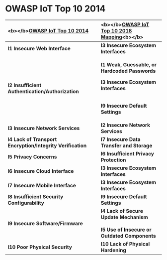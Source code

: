 # OWASP IoT Top 10 2014

<table>
  <thead>
    <tr>
      <th style="text-align:left">&lt;b&gt;&lt;/b&gt;<a href="https://www.owasp.org/index.php/Top_10_IoT_Vulnerabilities_(2014)"><b>OWASP IoT Top 10 2014</b></a>
      </th>
      <th style="text-align:left">&lt;b&gt;&lt;/b&gt;<a href="https://www.owasp.org/images/1/1c/OWASP-IoT-Top-10-2018-final.pdf"><b>OWASP IoT Top 10 2018 Mapping</b></a>&lt;b&gt;&lt;/b&gt;</th>
    </tr>
  </thead>
  <tbody>
    <tr>
      <td style="text-align:left"><b>I1 Insecure Web Interface</b>
      </td>
      <td style="text-align:left"><b>I3 Insecure Ecosystem Interfaces</b>
      </td>
    </tr>
    <tr>
      <td style="text-align:left"><b>I2 Insufficient Authentication/Authorization</b>
      </td>
      <td style="text-align:left">
        <p><b>I1 Weak, Guessable, or Hardcoded Passwords</b>
          <br />
        </p>
        <p><b>I3 Insecure Ecosystem Interfaces</b>
        </p>
        <p>
          <br /><b>I9 Insecure Default Settings</b>
        </p>
      </td>
    </tr>
    <tr>
      <td style="text-align:left"><b>I3 Insecure Network Services</b>
      </td>
      <td style="text-align:left"><b>I2 Insecure Network Services</b>
      </td>
    </tr>
    <tr>
      <td style="text-align:left"><b>I4 Lack of Transport Encryption/Integrity Verification</b>
      </td>
      <td style="text-align:left"><b>I7 Insecure Data Transfer and Storage</b>
      </td>
    </tr>
    <tr>
      <td style="text-align:left"><b>I5 Privacy Concerns</b>
      </td>
      <td style="text-align:left"><b>I6 Insufficient Privacy Protection</b>
      </td>
    </tr>
    <tr>
      <td style="text-align:left"><b>I6 Insecure Cloud Interface</b>
      </td>
      <td style="text-align:left"><b>I3 Insecure Ecosystem Interfaces</b>
      </td>
    </tr>
    <tr>
      <td style="text-align:left"><b>I7 Insecure Mobile Interface</b>
      </td>
      <td style="text-align:left"><b>I3 Insecure Ecosystem Interfaces</b>
      </td>
    </tr>
    <tr>
      <td style="text-align:left"><b>I8 Insufficient Security Configurability</b>
      </td>
      <td style="text-align:left"><b>I9 Insecure Default Settings</b>
      </td>
    </tr>
    <tr>
      <td style="text-align:left"><b>I9 Insecure Software/Firmware</b>
      </td>
      <td style="text-align:left"><b>I4 Lack of Secure Update Mechanism</b>
        <br />
        <br /><b>I5 Use of Insecure or Outdated Components</b>
      </td>
    </tr>
    <tr>
      <td style="text-align:left"><b>I10 Poor Physical Security</b>
      </td>
      <td style="text-align:left"><b>I10 Lack of Physical Hardening</b>
      </td>
    </tr>
  </tbody>
</table>